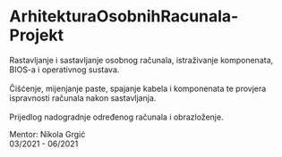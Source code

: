 # ArhitekturaOsobnihRacunala-Projekt

Rastavljanje i sastavljanje osobnog računala, istraživanje komponenata, BIOS-a i operativnog sustava.<br><br>
Čišćenje, mijenjanje paste, spajanje kabela i komponenata te provjera ispravnosti računala nakon sastavljanja.<br><br>
Prijedlog nadogradnje određenog računala i obrazloženje.

Mentor: Nikola Grgić <br>
03/2021 - 06/2021
